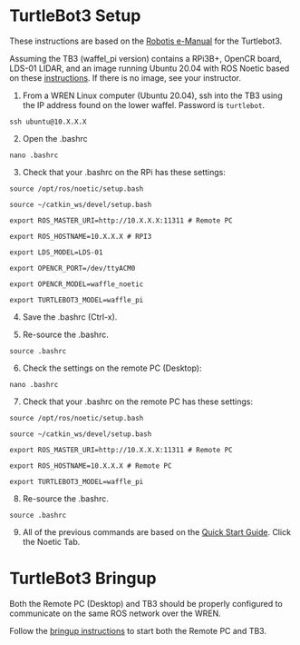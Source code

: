 # TurtleBot3 Setup

These instructions are based on the [Robotis e-Manual](https://emanual.robotis.com/docs/en/platform/turtlebot3/overview/) for the Turtlebot3.  

Assuming the TB3 (waffel_pi version) contains a RPi3B+, OpenCR board, LDS-01 LIDAR, and an image running Ubuntu 20.04 with ROS Noetic based on these [instructions](https://emanual.robotis.com/docs/en/platform/turtlebot3/sbc_setup/#sbc-setup). If there is no image, see your instructor.

1. From a WREN Linux computer (Ubuntu 20.04), ssh into the TB3 using the IP address found on the lower waffel. Password is `turtlebot`.

`ssh ubuntu@10.X.X.X`

2. Open the .bashrc

`nano .bashrc`

3. Check that your .bashrc on the RPi has these settings:

`source /opt/ros/noetic/setup.bash`

`source ~/catkin_ws/devel/setup.bash`

`export ROS_MASTER_URI=http://10.X.X.X:11311 # Remote PC`

`export ROS_HOSTNAME=10.X.X.X # RPI3`

`export LDS_MODEL=LDS-01`

`export OPENCR_PORT=/dev/ttyACM0`

`export OPENCR_MODEL=waffle_noetic`

`export TURTLEBOT3_MODEL=waffle_pi`

4. Save the .bashrc (Ctrl-x).

5. Re-source the .bashrc.

`source .bashrc`

6. Check the settings on the remote PC (Desktop):

`nano .bashrc`

 7. Check that your .bashrc on the remote PC has these settings:

`source /opt/ros/noetic/setup.bash`

`source ~/catkin_ws/devel/setup.bash`

`export ROS_MASTER_URI=http://10.X.X.X:11311 # Remote PC`

`export ROS_HOSTNAME=10.X.X.X # Remote PC`

`export TURTLEBOT3_MODEL=waffle_pi`

8. Re-source the .bashrc.

`source .bashrc`

9. All of the previous commands are based on the [Quick Start Guide](https://emanual.robotis.com/docs/en/platform/turtlebot3/quick-start/). Click the Noetic Tab.

# TurtleBot3 Bringup

Both the Remote PC (Desktop) and TB3 should be properly configured to communicate on the same ROS network over the WREN.

Follow the [bringup instructions](https://emanual.robotis.com/docs/en/platform/turtlebot3/bringup/#bringup) to start both the Remote PC and TB3. 

